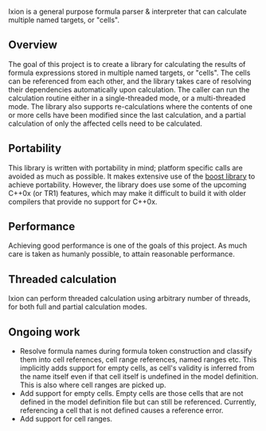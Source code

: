 Ixion is a general purpose formula parser & interpreter that can calculate multiple named targets, or "cells".

## Overview
The goal of this project is to create a library for calculating the results of formula expressions stored in multiple named targets, or "cells".  The cells can be referenced from each other, and the library takes care of resolving their dependencies automatically upon calculation.  The caller can run the calculation routine either in a single-threaded mode, or a multi-threaded mode.  The library also supports re-calculations where the contents of one or more cells have been modified since the last calculation, and a partial calculation of only the affected cells need to be calculated.

## Portability
This library is written with portability in mind; platform specific calls are avoided as much as possible.  It makes extensive use of the [boost library](http://boost.org) to achieve portability.  However, the library does use some of the upcoming C++0x (or TR1) features, which may make it difficult to build it with older compilers that provide no support for C++0x.

## Performance
Achieving good performance is one of the goals of this project.  As much care is taken as humanly possible, to attain reasonable performance.

## Threaded calculation
Ixion can perform threaded calculation using arbitrary number of threads, for both full and partial calculation modes.

## Ongoing work
* Resolve formula names during formula token construction and classify them into cell references, cell range references, named ranges etc.  This implicitly adds support for empty cells, as cell's validity is inferred from the name itself even if that cell itself is undefined in the model definition.  This is also where cell ranges are picked up.
* Add support for empty cells.  Empty cells are those cells that are not defined in the model definition file but can still be referenced.  Currently, referencing a cell that is not defined causes a reference error.
* Add support for cell ranges.
